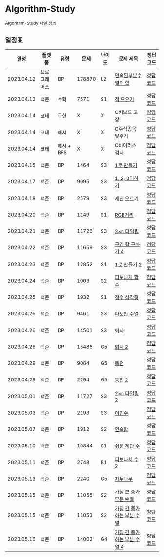 # Algorithm-Study

Algorithm-Study 파일 정리

## 일정표

| 일정       | 플랫폼       | 유형       | 문제   | 난이도                                         | 문제 제목                                                                                                                               | 정답코드                                                                                                                                                                                                                            |
| ---------- | ------------ | ---------- | ------ | ---------------------------------------------- | --------------------------------------------------------------------------------------------------------------------------------------- | ----------------------------------------------------------------------------------------------------------------------------------------------------------------------------------------------------------------------------------- |
| 2023.04.12 | 프로그래머스 | DP         | 178870 | L2                                             | [연속된부분수열의 합](https://school.programmers.co.kr/learn/courses/30/lessons/178870)                                                 | [정답 코드](/%EC%BD%94%EB%94%A9%ED%85%8C%EC%8A%A4%ED%8A%B8%EA%B3%B5%EB%B6%80/%ED%94%84%EB%A1%9C%EA%B7%B8%EB%9E%98%EB%A8%B8%EC%8A%A4/L2%EC%97%B0%EC%86%8D%EB%90%9C%EB%B6%80%EB%B6%84%EC%88%98%EC%97%B4%EC%9D%98%ED%95%A9178870.java) |
| 2023.04.13 | 백준         | 수학       | 7571   | S1                                             | [점 모으기](https://www.acmicpc.net/problem/7571)                                                                                       | [정답 코드](/%EC%BD%94%EB%94%A9%ED%85%8C%EC%8A%A4%ED%8A%B8%EA%B3%B5%EB%B6%80/%EB%B0%B1%EC%A4%80/S1%EC%A0%90%EB%AA%A8%EC%9C%BC%EA%B8%B07571.java)                                                                                    |
| 2023.04.14 | 코테         | 구현       | X      | X                                              | O키보드 고장                                                                                                                            | [정답코드](/%EC%BD%94%EB%94%A9%ED%85%8C%EC%8A%A4%ED%8A%B8%EA%B3%B5%EB%B6%80/%EC%BD%94%ED%85%8C/O%ED%82%A4%EB%B3%B4%EB%93%9C%EA%B3%A0%EC%9E%A5.java)                                                                                 |
| 2023.04.14 | 코테         | 해시       | X      | X                                              | O주식종목 맞추기                                                                                                                        | [정답코드](/%EC%BD%94%EB%94%A9%ED%85%8C%EC%8A%A4%ED%8A%B8%EA%B3%B5%EB%B6%80/%EC%BD%94%ED%85%8C/O%EC%A3%BC%EC%8B%9D%EC%A2%85%EB%AA%A9%EB%A7%9E%EC%B6%94%EA%B8%B0.java)                                                               |
| 2023.04.14 | 코테         | 해시 + BFS | X      | X                                              | O바이러스 검사                                                                                                                          | [정답코드](/%EC%BD%94%EB%94%A9%ED%85%8C%EC%8A%A4%ED%8A%B8%EA%B3%B5%EB%B6%80/%EC%BD%94%ED%85%8C/O%EB%B0%94%EC%9D%B4%EB%9F%AC%EC%8A%A4%EA%B2%80%EC%82%AC.java)                                                                        |
| 2023.04.15 | 백준         | DP         | 1464   | S3                                             | [1로 만들기](https://www.acmicpc.net/problem/1463)                                                                                      | [정답 코드](/%EC%BD%94%EB%94%A9%ED%85%8C%EC%8A%A4%ED%8A%B8%EA%B3%B5%EB%B6%80/%EB%B0%B1%EC%A4%80/S31%EB%A1%9C%EB%A7%8C%EB%93%A4%EA%B8%B01463.java)                                                                                   |
| 2023.04.17 | 백준         | DP         | 9095   | S3                                             | [1, 2, 3더하기](https://www.acmicpc.net/problem/9095)                                                                                   | [정답 코드](/%EC%BD%94%EB%94%A9%ED%85%8C%EC%8A%A4%ED%8A%B8%EA%B3%B5%EB%B6%80/%EB%B0%B1%EC%A4%80/S3_1_2_3%EB%8D%94%ED%95%98%EA%B8%B09095.java)                                                                                       |
| 2023.04.18 | 백준         | DP         | 2579   | S3                                             | [계단 오르기](https://www.acmicpc.net/problem/2579)                                                                                     | [정답 코드](/%EC%BD%94%EB%94%A9%ED%85%8C%EC%8A%A4%ED%8A%B8%EA%B3%B5%EB%B6%80/%EB%B0%B1%EC%A4%80/S3%EA%B3%84%EB%8B%A8%EC%98%A4%EB%A5%B4%EA%B8%B0.java)                                                                               |
| 2023.04.20 | 백준         | DP         | 1149   | S1                                             | [RGB거리](https://www.acmicpc.net/problem/1149)                                                                                         | [정답 코드](/%EC%BD%94%EB%94%A9%ED%85%8C%EC%8A%A4%ED%8A%B8%EA%B3%B5%EB%B6%80/%EB%B0%B1%EC%A4%80/S1RGB%EA%B1%B0%EB%A6%AC1149.java)                                                                                                   |
| 2023.04.21 | 백준         | DP         | 11726  | S3                                             | [2×n 타일링](https://www.acmicpc.net/problem/11726)                                                                                     | [정답 코드](/%EC%BD%94%EB%94%A9%ED%85%8C%EC%8A%A4%ED%8A%B8%EA%B3%B5%EB%B6%80/%EB%B0%B1%EC%A4%80/S3_2xn%ED%83%80%EC%9D%BC%EB%A7%8111726.java)                                                                                        |
| 2023.04.22 | 백준         | DP         | 11659  | S3                                             | [구간 합 구하기 4](https://www.acmicpc.net/problem/11659)                                                                               | [정답 코드](/%EC%BD%94%EB%94%A9%ED%85%8C%EC%8A%A4%ED%8A%B8%EA%B3%B5%EB%B6%80/%EB%B0%B1%EC%A4%80/S3%EA%B5%AC%EA%B0%84%ED%95%A9%EA%B5%AC%ED%95%98%EA%B8%B04_11659.java)                                                               |
| 2023.04.23 | 백준         | DP         | 12852  | S1                                             | [1로 만들기 2](https://www.acmicpc.net/problem/12852)                                                                                   | [정답 코드](/%EC%BD%94%EB%94%A9%ED%85%8C%EC%8A%A4%ED%8A%B8%EA%B3%B5%EB%B6%80/%EB%B0%B1%EC%A4%80/S1_1%EB%A1%9C%EB%A7%8C%EB%93%A4%EA%B8%B02_12852.java)                                                                               |
| 2023.04.24 | 백준         | DP         | 1003   | S2                                             | [피보나치 함수](https://www.acmicpc.net/problem/1003)                                                                                   | [정답 코드](/%EC%BD%94%EB%94%A9%ED%85%8C%EC%8A%A4%ED%8A%B8%EA%B3%B5%EB%B6%80/%EB%B0%B1%EC%A4%80/S2%ED%94%BC%EB%B3%B4%EB%82%98%EC%B9%98%ED%95%A8%EC%88%981003.java)                                                                  |
| 2023.04.25 | 백준         | DP         | 1932   | S1                                             | [정수 삼각형](https://www.acmicpc.net/problem/1932)                                                                                     | [정답 코드](/%EC%BD%94%EB%94%A9%ED%85%8C%EC%8A%A4%ED%8A%B8%EA%B3%B5%EB%B6%80/%ED%94%84%EB%A1%9C%EA%B7%B8%EB%9E%98%EB%A8%B8%EC%8A%A4/L3%EC%A0%95%EC%88%98%EC%82%BC%EA%B0%81%ED%98%9543105.java)                                      |
| 2023.04.26 | 백준         | DP         | 9461   | S3                                             | [파도반 수열](https://www.acmicpc.net/problem/9461)                                                                                     | [정답 코드](/%EC%BD%94%EB%94%A9%ED%85%8C%EC%8A%A4%ED%8A%B8%EA%B3%B5%EB%B6%80/%EB%B0%B1%EC%A4%80/s3)                                                                                                                                 |
| 2023.04.26 | 백준         | DP         | 14501  | S3                                             | [퇴사](https://www.acmicpc.net/problem/14501)                                                                                           | [정답 코드](/%EC%BD%94%EB%94%A9%ED%85%8C%EC%8A%A4%ED%8A%B8%EA%B3%B5%EB%B6%80/%EB%B0%B1%EC%A4%80/S3%ED%87%B4%EC%82%AC14501.java)                                                                                                     |
| 2023.04.26 | 백준         | DP         | 15486  | G5                                             | [퇴사 2](https://www.acmicpc.net/problem/15486)                                                                                         | [정답 코드](/%EC%BD%94%EB%94%A9%ED%85%8C%EC%8A%A4%ED%8A%B8%EA%B3%B5%EB%B6%80/%EB%B0%B1%EC%A4%80/S1%ED%87%B4%EC%82%AC2_15486.java)                                                                                                   |
| 2023.04.29 | 백준         | DP         | 9084   | G5                                             | [동전](https://www.acmicpc.net/problem/9084)                                                                                            | [정답 코드](/%EC%BD%94%EB%94%A9%ED%85%8C%EC%8A%A4%ED%8A%B8%EA%B3%B5%EB%B6%80/%EB%B0%B1%EC%A4%80/G5%EB%8F%99%EC%A0%849084.java)                                                                                                      |
| 2023.04.29 | 백준         | DP         | 2294   | G5                                             | [동전 2](https://www.acmicpc.net/problem/2294)                                                                                          | [정답 코드](/%EC%BD%94%EB%94%A9%ED%85%8C%EC%8A%A4%ED%8A%B8%EA%B3%B5%EB%B6%80/%EB%B0%B1%EC%A4%80/G5%EB%8F%99%EC%A0%842_2294.java)                                                                                                    |
| 2023.05.01 | 백준         | DP         | 11727  | S3                                             | [2×n 타일링 2](https://www.acmicpc.net/problem/11727)                                                                                   | [정답 코드](/%EC%BD%94%EB%94%A9%ED%85%8C%EC%8A%A4%ED%8A%B8%EA%B3%B5%EB%B6%80/%EB%B0%B1%EC%A4%80/S3_2XN%ED%83%80%EC%9D%BC%EB%A7%812_11727.java)                                                                                      |
| 2023.05.03 |백준 |DP           | 2193       | S3     | [이친수](https://www.acmicpc.net/problem/2193) | [정답 코드](/%EC%BD%94%EB%94%A9%ED%85%8C%EC%8A%A4%ED%8A%B8%EA%B3%B5%EB%B6%80/%EB%B0%B1%EC%A4%80/S3%EC%9D%B4%EC%B9%9C%EC%88%982193.java) |
2023.05.07|백준|DP|1912  | S2  |         [연속합](https://www.acmicpc.net/problem/1912)             |                                                                                                [정답 코드](/%EC%BD%94%EB%94%A9%ED%85%8C%EC%8A%A4%ED%8A%B8%EA%B3%B5%EB%B6%80/%EB%B0%B1%EC%A4%80/S2%EC%97%B0%EC%86%8D%ED%95%A91912.java) |
2023.05.10|백준|DP| 10844 |  S1|       [쉬운 계단 수](https://www.acmicpc.net/problem/10844)         |                                                                                               [정답 코드](/%EC%BD%94%EB%94%A9%ED%85%8C%EC%8A%A4%ED%8A%B8%EA%B3%B5%EB%B6%80/%EB%B0%B1%EC%A4%80/S1%EC%89%AC%EC%9A%B4%EA%B3%84%EB%8B%A8%EC%88%9810844.java) |
2023.05.11|백준|DP|2748  |  B1 |      [피보나치 수 2](https://www.acmicpc.net/problem/2748)         |                                                                                                [정답 코드](/%EC%BD%94%EB%94%A9%ED%85%8C%EC%8A%A4%ED%8A%B8%EA%B3%B5%EB%B6%80/%EB%B0%B1%EC%A4%80/B1%ED%94%BC%EB%B3%B4%EB%82%98%EC%B9%98%EC%88%982_2748.java)   |
2023.05.13 | 백준 | DP |  2240  | G5 |         [자두나무](https://www.acmicpc.net/problem/2240)            |                                                                            [정답 코드](/%EC%BD%94%EB%94%A9%ED%85%8C%EC%8A%A4%ED%8A%B8%EA%B3%B5%EB%B6%80/%EB%B0%B1%EC%A4%80/G5%EC%9E%90%EB%91%90%EB%82%98%EB%AC%B42240.java)  |
| 2023.05.15  |백준 |DP | 11055 |S2 |  [가장 큰 증가 부분 수열](https://www.acmicpc.net/problem/11055)    |                                                                                               [정답 코드](/%EC%BD%94%EB%94%A9%ED%85%8C%EC%8A%A4%ED%8A%B8%EA%B3%B5%EB%B6%80/%EB%B0%B1%EC%A4%80/S2%EA%B0%80%EC%9E%A5%ED%81%B0%EC%A6%9D%EA%B0%80%ED%95%98%EB%8A%94%EB%B6%80%EB%B6%84%EC%88%98%EC%97%B411055.java)                                                                                                |
| 2023.05.15|백준 |DP | 11053 |S2 | [가장 긴 증가하는 부분 수열](https://www.acmicpc.net/problem/11053)  |                                                                                               [정답 코드](/%EC%BD%94%EB%94%A9%ED%85%8C%EC%8A%A4%ED%8A%B8%EA%B3%B5%EB%B6%80/%EB%B0%B1%EC%A4%80/S2%EA%B0%80%EC%9E%A5%EA%B8%B4%EC%A6%9D%EA%B0%80%ED%95%98%EB%8A%94%EB%B6%80%EB%B6%84%EC%88%98%EC%97%B411055.java)      
| 2023.05.16| 백준 | DP | 14002 |G4 | [가장 긴 증가하는 부분 수열 4](https://www.acmicpc.net/problem/14002) |                                                                                               [정답 코드](/%EC%BD%94%EB%94%A9%ED%85%8C%EC%8A%A4%ED%8A%B8%EA%B3%B5%EB%B6%80/%EB%B0%B1%EC%A4%80/G4%EA%B0%80%EC%9E%A5%EA%B8%B4%EC%A6%9D%EA%B0%80%ED%95%98%EB%8A%94%EB%B6%80%EB%B6%84%EC%88%98%EC%97%B44_14002.java)                